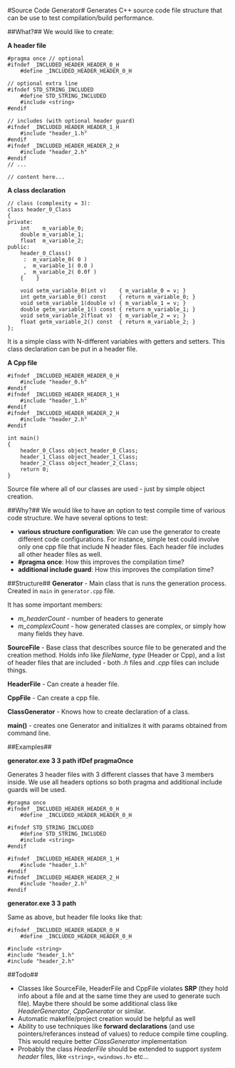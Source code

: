 #Source Code Generator#
Generates C++ source code file structure that can be use to test compilation/build performance.

##What?##
We would like to create:

**A header file**

	#pragma once // optional
	#ifndef _INCLUDED_HEADER_HEADER_0_H
	    #define _INCLUDED_HEADER_HEADER_0_H
	
	// optional extra line
	#ifndef STD_STRING_INCLUDED
	    #define STD_STRING_INCLUDED
	    #include <string>
	#endif
		
	// includes (with optional header guard)
	#ifndef _INCLUDED_HEADER_HEADER_1_H
	    #include "header_1.h"
	#endif 
	#ifndef _INCLUDED_HEADER_HEADER_2_H
	    #include "header_2.h"
	#endif 
    // ...

    // content here...

**A class declaration**

	// class (complexity = 3): 
	class header_0_Class
	{
	private:
	    int    m_variable_0;
	    double m_variable_1;
	    float  m_variable_2;	
	public:
	    header_0_Class()
	     :  m_variable_0( 0 )
	     ,  m_variable_1( 0.0 )
	     ,  m_variable_2( 0.0f )
	    {    }
	
	    void setm_variable_0(int v)    { m_variable_0 = v; }	
	    int getm_variable_0() const    { return m_variable_0; }	
	    void setm_variable_1(double v) { m_variable_1 = v; }	
	    double getm_variable_1() const { return m_variable_1; }	
	    void setm_variable_2(float v)  { m_variable_2 = v; }	
	    float getm_variable_2() const  { return m_variable_2; }	
	};    
It is a simple class with N-different variables with getters and setters. This class declaration can be put in a header file.

**A Cpp file**

	#ifndef _INCLUDED_HEADER_HEADER_0_H
	    #include "header_0.h"
	#endif 
	#ifndef _INCLUDED_HEADER_HEADER_1_H
	    #include "header_1.h"
	#endif 
	#ifndef _INCLUDED_HEADER_HEADER_2_H
	    #include "header_2.h"
	#endif 
	
	int main()
	{
	    header_0_Class object_header_0_Class;
	    header_1_Class object_header_1_Class;
	    header_2_Class object_header_2_Class;
	    return 0;
	}

Source file where all of our classes are used - just by simple object creation.

##Why?##
We would like to have an option to test compile time of various code structure. We have several options to test:

* **various structure configuration**: We can use the generator to create different code configurations. For instance, simple test could involve only one cpp file that include N header files. Each header file includes all other header files as well. 
* **#pragma once**: How this improves the compilation time?
* **additional include guard**: How this improves the compilation time?

##Structure##
**Generator** - Main class that is runs the generation process. Created in `main` in `generator.cpp` file.

It has some important members:

* *m_headerCount* - number of headers to generate
* *m_complexCount* - how generated classes are complex, or simply how many fields they have.

**SourceFile** - Base class that describes source file to be generated and the creation method. Holds info like *fileName*, *type* (Header or Cpp), and a list of header files that are included - both *.h* files and *.cpp* files can include things.

**HeaderFile** - Can create a header file.

**CppFile** - Can create a cpp file.

**ClassGenerator** - Knows how to create declaration of a class.

**main()** - creates one Generator and initializes it with params obtained from command line.

##Examples##

**generator.exe 3 3 path ifDef pragmaOnce**

Generates 3 header files with 3 different classes that have 3 members inside. We use all headers options so both pragma and additional include guards will be used.

	#pragma once
	#ifndef _INCLUDED_HEADER_HEADER_0_H
	    #define _INCLUDED_HEADER_HEADER_0_H
	
	#ifndef STD_STRING_INCLUDED
	    #define STD_STRING_INCLUDED
	    #include <string>
	#endif

	#ifndef _INCLUDED_HEADER_HEADER_1_H
	    #include "header_1.h"
	#endif 
	#ifndef _INCLUDED_HEADER_HEADER_2_H
	    #include "header_2.h"
	#endif 

**generator.exe 3 3 path**

Same as above, but header file looks like that:

	#ifndef _INCLUDED_HEADER_HEADER_0_H
	    #define _INCLUDED_HEADER_HEADER_0_H
	
	#include <string>
	#include "header_1.h"
	#include "header_2.h"


##Todo##
* Classes like SourceFile, HeaderFile and CppFile violates **SRP** (they hold info about a file and at the same time they are used to generate such file). Maybe there should be some additional class like *HeaderGenerator*, *CppGenerator* or similar.
* Automatic makefile/project creation would be helpful as well
* Ability to use techniques like **forward declarations** (and use pointers/referances instead of values) to reduce compile time coupling. This would require better *ClassGenerator* implementation
* Probably the class *HeaderFile* should be extended to support *system header* files, like `<string>`, `<windows.h>` etc...